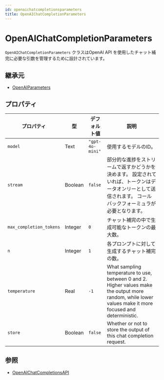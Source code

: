 ```yaml
---
id: openaichatcompletionsparameters
title: OpenAIChatCompletionParameters
---
```


# OpenAIChatCompletionParameters

`OpenAIChatCompletionParameters` クラスはOpenAI API を使用したチャット補完に必要な引数を管理するために設計されています。

## 継承元

- [OpenAIParameters](OpenAIParameters.md)

## プロパティ

| プロパティ                   | 型       | デフォルト値          | 説明                                                                                                                                                                                       |
| ----------------------- | ------- | --------------- | ---------------------------------------------------------------------------------------------------------------------------------------------------------------------------------------- |
| `model`                 | Text    | `"gpt-4o-mini"` | 使用するモデルのID。                                                                                                                                                                              |
| `stream`                | Boolean | `false`         | 部分的な進捗をストリームで返すかどうかを決めます。 設定されていれば、トークンはデータオンリーとして送信されます。 コールバックフォーミュラが必要となります。                                                                                                          |
| `max_completion_tokens` | Integer | `0`             | チャット補完の中で生成可能なトークンの最大数。                                                                                                                                                                  |
| `n`                     | Integer | `1`             | 各プロンプトに対して生成するチャット補完の数。                                                                                                                                                                  |
| `temperature`           | Real    | `-1`            | What sampling temperature to use, between 0 and 2. Higher values make the output more random, while lower values make it more focused and deterministic. |
| `store`                 | Boolean | `false`         | Whether or not to store the output of this chat completion request.                                                                                                      |

## 参照

- [OpenAIChatCompletionsAPI](OpenAIChatCompletionsAPI.md)
